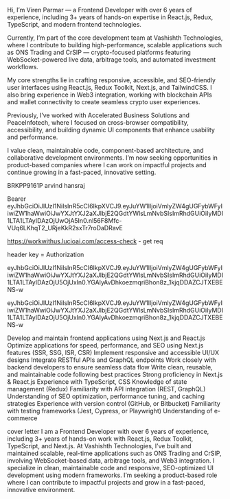Hi, I’m Viren Parmar — a Frontend Developer with over 6 years of experience, including 3+ years of hands-on expertise in React.js, Redux, TypeScript, and modern frontend technologies.

Currently, I’m part of the core development team at Vashishth Technologies, where I contribute to building high-performance, scalable applications such as ONS Trading and CrSIP — crypto-focused platforms featuring WebSocket-powered live data, arbitrage tools, and automated investment workflows.

My core strengths lie in crafting responsive, accessible, and SEO-friendly user interfaces using React.js, Redux Toolkit, Next.js, and TailwindCSS. I also bring experience in Web3 integration, working with blockchain APIs and wallet connectivity to create seamless crypto user experiences.

Previously, I’ve worked with Accelerated Business Solutions and PeaceInfotech, where I focused on cross-browser compatibility, accessibility, and building dynamic UI components that enhance usability and performance.

I value clean, maintainable code, component-based architecture, and collaborative development environments. I’m now seeking opportunities in product-based companies where I can work on impactful projects and continue growing in a fast-paced, innovative setting.

BRKPP9161P
arvind hansraj

Bearer eyJhbGciOiJIUzI1NiIsInR5cCI6IkpXVCJ9.eyJuYW1lIjoiVmlyZW4gUGFybWFyIiwiZW1haWwiOiJwYXJtYXJ2aXJlbjE2QGdtYWlsLmNvbSIsImRhdGUiOiIyMDI1LTA1LTAyIDAzOjUwOjA5In0.nl56F8Mfc-VUq6LKhqT2_URjeKkR2sxTr7roDaDRavE


https://workwithus.lucioai.com/access-check - get req 

header key = Authorization

eyJhbGciOiJIUzI1NiIsInR5cCI6IkpXVCJ9.eyJuYW1lIjoiVmlyZW4gUGFybWFyIiwiZW1haWwiOiJwYXJtYXJ2aXJlbjE2QGdtYWlsLmNvbSIsImRhdGUiOiIyMDI1LTA1LTAyIDAzOjU5OjUxIn0.YGAlyAvDhkoezmqriBhon8z_1kjqDDAZCJTXEBENS-w

eyJhbGciOiJIUzI1NiIsInR5cCI6IkpXVCJ9.eyJuYW1lIjoiVmlyZW4gUGFybWFyIiwiZW1haWwiOiJwYXJtYXJ2aXJlbjE2QGdtYWlsLmNvbSIsImRhdGUiOiIyMDI1LTA1LTAyIDAzOjU5OjUxIn0.YGAlyAvDhkoezmqriBhon8z_1kjqDDAZCJTXEBENS-w


Develop and maintain frontend applications using Next.js and React.js
Optimize applications for speed, performance, and SEO using Next.js features (SSR, SSG, ISR, CSR)
Implement responsive and accessible UI/UX designs
Integrate RESTful APIs and GraphQL endpoints
Work closely with backend developers to ensure seamless data flow
Write clean, reusable, and maintainable code following best practices
Strong proficiency in Next.js & React.js
Experience with TypeScript, CSS
Knowledge of state management (Redux)
Familiarity with API integration (REST, GraphQL)
Understanding of SEO optimization, performance tuning, and caching strategies
Experience with version control (GitHub, or Bitbucket)
Familiarity with testing frameworks (Jest, Cypress, or Playwright)
Understanding of e-commerce


cover letter 
I am a Frontend Developer with over 6 years of experience, including 3+ years of hands-on work with React.js, Redux Toolkit, TypeScript, and Next.js. At Vashishth Technologies, I’ve built and maintained scalable, real-time applications such as ONS Trading and CrSIP, involving WebSocket-based data, arbitrage tools, and Web3 integration. I specialize in clean, maintainable code and responsive, SEO-optimized UI development using modern frameworks. I’m seeking a product-based role where I can contribute to impactful projects and grow in a fast-paced, innovative environment.

